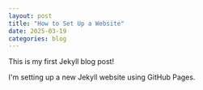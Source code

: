 ```yaml
---
layout: post
title: "How to Set Up a Website"
date: 2025-03-19
categories: blog
---
```


This is my first Jekyll blog post!

I'm setting up a new Jekyll website using GitHub Pages.
